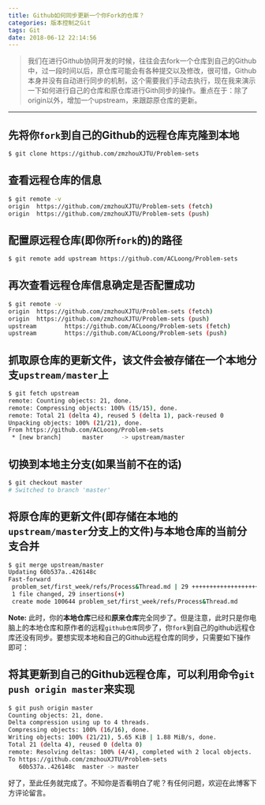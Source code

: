 ```yaml
---
title: Github如何同步更新一个你Fork的仓库？
categories: 版本控制之Git
tags: Git
date: 2018-06-12 22:14:56
---
```


> 我们在进行Github协同开发的时候，往往会去fork一个仓库到自己的Github中，过一段时间以后，原仓库可能会有各种提交以及修改，很可惜，Github本身并没有自动进行同步的机制，这个需要我们手动去执行，现在我来演示一下如何进行自己的仓库和原仓库进行Gith同步的操作。重点在于：除了origin以外，增加一个upstream，来跟踪原仓库的更新。
<!--more-->

---

## 先将你`fork`到自己的Github的远程仓库克隆到本地
```bash
$ git clone https://github.com/zmzhouXJTU/Problem-sets
```

## 查看远程仓库的信息

```bash
$ git remote -v
origin  https://github.com/zmzhouXJTU/Problem-sets (fetch)
origin  https://github.com/zmzhouXJTU/Problem-sets (push)
```

## 配置原远程仓库(即你所`fork`的)的路径

```bash
$ git remote add upstream https://github.com/ACLoong/Problem-sets
```

## 再次查看远程仓库信息确定是否配置成功

```bash
$ git remote -v
origin  https://github.com/zmzhouXJTU/Problem-sets (fetch)
origin  https://github.com/zmzhouXJTU/Problem-sets (push)
upstream        https://github.com/ACLoong/Problem-sets (fetch)
upstream        https://github.com/ACLoong/Problem-sets (push)

```

## 抓取原仓库的更新文件，该文件会被存储在一个本地分支`upstream/master`上

```bash
$ git fetch upstream
remote: Counting objects: 21, done.
remote: Compressing objects: 100% (15/15), done.
remote: Total 21 (delta 4), reused 5 (delta 1), pack-reused 0
Unpacking objects: 100% (21/21), done.
From https://github.com/ACLoong/Problem-sets
 * [new branch]      master     -> upstream/master

```

## 切换到本地主分支(**如果当前不在的话**)

```bash
$ git checkout master
# Switched to branch 'master'
```

## 将原仓库的更新文件(即存储在本地的`upstream/master`分支上的文件)与本地仓库的当前分支合并

```bash
$ git merge upstream/master
Updating 60b537a..426148c
Fast-forward
 problem_set/first_week/refs/Process&Thread.md | 29 +++++++++++++++++++++++++++
 1 file changed, 29 insertions(+)
 create mode 100644 problem_set/first_week/refs/Process&Thread.md
```

**Note:** 此时，你的**本地仓库**已经和**原来仓库**完全同步了。但是注意，此时只是你电脑上的本地仓库和原作者的远程`github仓库`同步了，你`fork`到自己的github远程仓库还没有同步。要想实现本地和自己的Github远程仓库的同步，只需要如下操作即可：

## 将其更新到自己的Github远程仓库，可以利用命令`git push origin master`来实现

```bash
$ git push origin master
Counting objects: 21, done.
Delta compression using up to 4 threads.
Compressing objects: 100% (16/16), done.
Writing objects: 100% (21/21), 5.65 KiB | 1.88 MiB/s, done.
Total 21 (delta 4), reused 0 (delta 0)
remote: Resolving deltas: 100% (4/4), completed with 2 local objects.
To https://github.com/zmzhouXJTU/Problem-sets
   60b537a..426148c  master -> master
```
好了，至此任务就完成了。不知你是否看明白了呢？有任何问题，欢迎在此博客下方评论留言。
